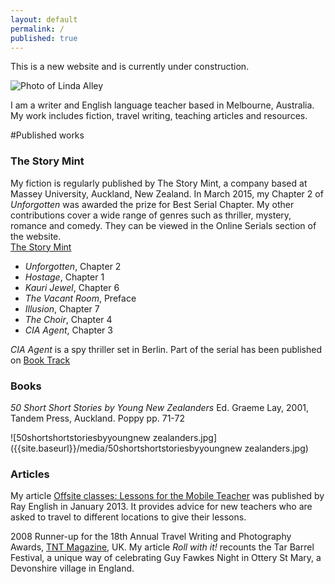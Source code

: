 ```yaml
---
layout: default
permalink: /
published: true
---
```



This is a new website and is currently under construction.

![Photo of Linda Alley]({{site.baseurl}}/media/linda-alley-small.jpg)

I am a writer and English language teacher based in Melbourne, Australia. My work includes fiction, travel writing, teaching articles and resources.

#Published works

### The Story Mint

My fiction is regularly published by The Story Mint, a company based at Massey University, Auckland, New Zealand. In March 2015, my Chapter 2 of _Unforgotten_ was awarded the prize for Best Serial Chapter. My other contributions cover a wide range of genres such as thriller, mystery, romance and comedy. They can be viewed in the Online Serials section of the website.  
[The Story Mint](http://www.thestorymint.com/story-mintery)

- _Unforgotten_, Chapter 2
- _Hostage_, Chapter 1
- _Kauri Jewel_, Chapter 6
- _The Vacant Room_, Preface
- _Illusion_, Chapter 7
- _The Choir_, Chapter 4
- _CIA Agent_, Chapter 3

_CIA Agent_ is a spy thriller set in Berlin. Part of the serial has been published on 
[Book Track](http://studio.booktrack.com/#!/bookshelf?booktrackId=4e3ab9868e2e4bb2a6b46469b10d6ae8)

### Books

_50 Short Short Stories by Young New Zealanders_
Ed. Graeme Lay, 2001, Tandem Press, Auckland. Poppy pp. 71-72

![50shortshortstoriesbyyoungnew zealanders.jpg]({{site.baseurl}}/media/50shortshortstoriesbyyoungnew zealanders.jpg)

### Articles

My article [Offsite classes: Lessons for the Mobile Teacher](http://www.rayenglish.com/china-info/china-info/off-site-classes-lessons-for-the-mobile-teacher.html) was published by Ray English in January 2013. It provides advice for new teachers who are asked to travel to different locations to give their lessons.

2008 Runner-up for the 18th Annual Travel Writing and Photography Awards, [TNT Magazine](http://www.tntmagazine.com/), UK.
My article _Roll with it!_ recounts the Tar Barrel Festival, a unique way of celebrating Guy Fawkes Night in Ottery St Mary, a Devonshire village in England.



